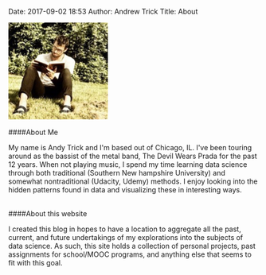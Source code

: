 ﻿Date: 2017-09-02 18:53 
Author: Andrew Trick 
Title: About

<img src="../img/profile_book_square.png" style="width: 200px;"/>

<br>

 
####About Me

My name is Andy Trick and I'm based out of Chicago, IL. I've been touring around as the bassist of the metal band, The Devil Wears Prada for the past 12 years. When not playing music, I spend my time learning data science through both traditional (Southern New hampshire University) and somewhat nontraditional (Udacity, Udemy) methods. I enjoy looking into the hidden patterns found in data and visualizing these in interesting ways.
 
<br>
####About this website

I created this blog in hopes to have a location to aggregate all the past, current, and future undertakings of my explorations into the subjects of data science. As such, this site holds a collection of personal projects, past assignments for school/MOOC programs, and anything else that seems to fit with this goal. 